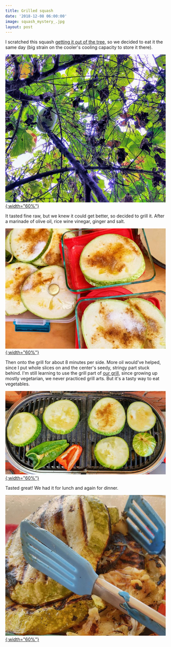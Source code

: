 ```yaml
---
title: Grilled squash
date: '2018-12-08 06:00:00'
image: squash_mystery_.jpg
layout: post
---
```


I scratched this squash [getting it out of the tree,](http://localhost:4000/2018/12/06/chayote-culling/) so we decided to eat it the same day (big strain on the cooler's cooling capacity to store it there).

[![](/images/squash_in_tree_.jpg){:width="60%"}](/images/squash_in_tree.jpg)

It tasted fine raw, but we knew it could get better, so decided to grill it. After a marinade of olive oil, rice wine vinegar, ginger and salt.

[![](/images/squash_marinade_.jpg){:width="60%"}](/images/squash_marinade.jpg)


Then onto the grill for about 8 minutes per side. More oil would've helped, since I put whole slices on and the center's seedy, stringy part stuck behind. I'm still learning to use the grill part of [our grill](https://reverdecer.annalisagross.com/2018/08/08/our-grill/), since growing up mostly vegetarian, we never practiced grill arts. But it's a tasty way to eat vegetables.

[![](/images/squash_grill_.jpg){:width="60%"}](/images/squash_grill.jpg)


Tasted great! We had it for lunch and again for dinner.

[![](/images/squash_grilled2_.jpg){:width="60%"}](/images/squash_grilled2.jpg)